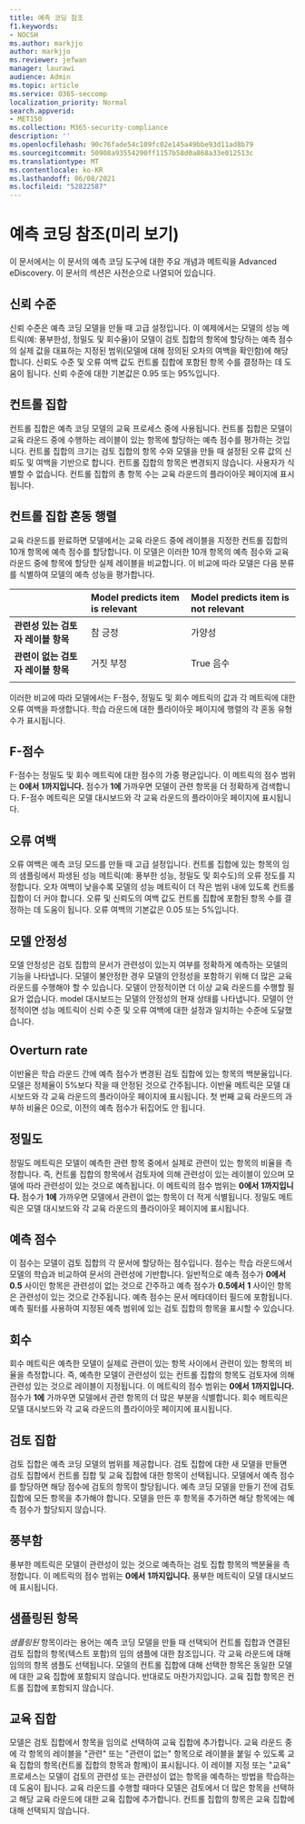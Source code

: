 ```yaml
---
title: 예측 코딩 참조
f1.keywords:
- NOCSH
ms.author: markjjo
author: markjjo
ms.reviewer: jefwan
manager: laurawi
audience: Admin
ms.topic: article
ms.service: O365-seccomp
localization_priority: Normal
search.appverid:
- MET150
ms.collection: M365-security-compliance
description: ''
ms.openlocfilehash: 90c76fade54c109fc02e145a49bbe93d11ad8b79
ms.sourcegitcommit: 50908a93554290ff1157b58d0a868a33e012513c
ms.translationtype: MT
ms.contentlocale: ko-KR
ms.lasthandoff: 06/08/2021
ms.locfileid: "52822587"
---
```

# <a name="predictive-coding-reference-preview"></a>예측 코딩 참조(미리 보기)

이 문서에서는 이 문서의 예측 코딩 도구에 대한 주요 개념과 메트릭을 Advanced eDiscovery. 이 문서의 섹션은 사전순으로 나열되어 있습니다.

## <a name="confidence-level"></a>신뢰 수준

신뢰 수준은 예측 코딩 모델을 만들 때 고급 설정입니다. 이 예제에서는 모델의 성능 메트릭(예: 풍부한성, 정밀도 및 회수율)이 모델이 검토 집합의 항목에 할당하는 예측 점수의 실제 값을 대표하는 지정된 범위(모델에 대해 정의된 오차의 여백을 확인함)에 해당합니다. 신뢰도 수준 및 오류 여백 값도 컨트롤 집합에 포함된 항목 수를 결정하는 데 도움이 됩니다. 신뢰 수준에 대한 기본값은 0.95 또는 95%입니다.

## <a name="control-set"></a>컨트롤 집합

컨트롤 집합은 예측 코딩 모델의 교육 프로세스 중에 사용됩니다. 컨트롤 집합은 모델이 교육 라운드 중에 수행하는 레이블이 있는 항목에 할당하는 예측 점수를 평가하는 것입니다. 컨트롤 집합의 크기는 검토 집합의 항목 수와 모델을 만들 때 설정된 오류 값의 신뢰도 및 여백을 기반으로 합니다. 컨트롤 집합의 항목은 변경되지 않습니다. 사용자가 식별할 수 없습니다. 컨트롤 집합의 총 항목 수는 교육 라운드의 플라이아웃 페이지에 표시됩니다.

## <a name="control-set-confusion-matrix"></a>컨트롤 집합 혼동 행렬

교육 라운드를 완료하면 모델에서는 교육 라운드 중에 레이블을 지정한 컨트롤 집합의 10개 항목에 예측 점수를 할당합니다. 이 모델은 이러한 10개 항목의 예측 점수와 교육 라운드 중에 항목에 할당한 실제 레이블을 비교합니다. 이 비교에 따라 모델은 다음 분류를 식별하여 모델의 예측 성능을 평가합니다.
  
  |          |Model predicts item is relevant |Model predicts item is not relevant |
  |:---------|:---------|:---------|
  |**관련성 있는 검토자 레이블 항목**| 참 긍정| 가양성 |
  |**관련이 없는 검토자 레이블 항목**| 거짓 부정 |True 음수 |
  ||||

  이러한 비교에 따라 모델에서는 F-점수, 정밀도 및 회수 메트릭의 값과 각 메트릭에 대한 오류 여백을 파생합니다. 학습 라운드에 대한 플라이아웃 페이지에 행렬의 각 혼동 유형 수가 표시됩니다.

## <a name="f-score"></a>F-점수

F-점수는 정밀도 및 회수 메트릭에 대한 점수의 가중 평균입니다.  이 메트릭의 점수 범위는 **0에서** **1까지입니다.** 점수가 **1에** 가까우면 모델이 관련 항목을 더 정확하게 검색합니다. F-점수 메트릭은 모델 대시보드와 각 교육 라운드의 플라이아웃 페이지에 표시됩니다.

## <a name="margin-of-error"></a>오류 여백

오류 여백은 예측 코딩 모드를 만들 때 고급 설정입니다. 컨트롤 집합에 있는 항목의 임의 샘플링에서 파생된 성능 메트릭(예: 풍부한 성능, 정밀도 및 회수도)의 오류 정도를 지정합니다. 오차 여백이 낮을수록 모델의 성능 메트릭이 더 작은 범위 내에 있도록 컨트롤 집합이 더 커야 합니다. 오류 및 신뢰도의 여백 값도 컨트롤 집합에 포함된 항목 수를 결정하는 데 도움이 됩니다. 오류 여백의 기본값은 0.05 또는 5%입니다.

## <a name="model-stability"></a>모델 안정성

모델 안정성은 검토 집합의 문서가 관련성이 있는지 여부를 정확하게 예측하는 모델의 기능을 나타냅니다. 모델이 불안정한 경우 모델의 안정성을 포함하기 위해 더 많은 교육 라운드를 수행해야 할 수 있습니다. 모델이 안정적이면 더 이상 교육 라운드를 수행할 필요가 없습니다. model 대시보드는 모델의 안정성의 현재 상태를 나타냅니다. 모델이 안정적이면 성능 메트릭이 신뢰 수준 및 오류 여백에 대한 설정과 일치하는 수준에 도달했습니다.

## <a name="overturn-rate"></a>Overturn rate

이반율은 학습 라운드 간에 예측 점수가 변경된 검토 집합에 있는 항목의 백분율입니다. 모델은 정체율이 5%보다 작을 때 안정된 것으로 간주됩니다. 이반율 메트릭은 모델 대시보드와 각 교육 라운드의 플라이아웃 페이지에 표시됩니다. 첫 번째 교육 라운드의 과부하 비율은 0으로, 이전의 예측 점수가 뒤집어도 안 됩니다.

## <a name="precision"></a>정밀도

정밀도 메트릭은 모델이 예측한 관련 항목 중에서 실제로 관련이 있는 항목의 비율을 측정합니다. 즉, 컨트롤 집합의 항목에서 검토자에 의해 관련성이 있는 레이블이 있으며 모델에 따라 관련성이 있는 것으로 예측됩니다. 이 메트릭의 점수 범위는 **0에서** **1까지입니다.** 점수가 **1에** 가까우면 모델에서 관련이 없는 항목이 더 적게 식별됩니다. 정밀도 메트릭은 모델 대시보드와 각 교육 라운드의 플라이아웃 페이지에 표시됩니다.

## <a name="prediction-score"></a>예측 점수

이 점수는 모델이 검토 집합의 각 문서에 할당하는 점수입니다. 점수는 학습 라운드에서 모델의 학습과 비교하여 문서의 관련성에 기반합니다. 일반적으로 예측 점수가 **0에서** **0.5** 사이인 항목은 관련성이 없는 것으로 간주하고 예측 점수가 **0.5에서** **1** 사이인 항목은 관련성이 있는 것으로 간주됩니다. 예측 점수는 문서 메타데이터 필드에 포함됩니다. 예측 필터를 사용하여 지정된 예측 범위에 있는 검토 집합의 항목을 표시할 수 있습니다.

## <a name="recall"></a>회수

회수 메트릭은 예측한 모델이 실제로 관련이 있는 항목 사이에서 관련이 있는 항목의 비율을 측정합니다. 즉, 예측한 모델이 관련성이 있는 컨트롤 집합의 항목도 검토자에 의해 관련성 있는 것으로 레이블이 지정됩니다. 이 메트릭의 점수 범위는 **0에서** **1까지입니다.** 점수가 **1에** 가까우면 모델에서 관련 항목의 더 많은 부분을 식별합니다. 회수 메트릭은 모델 대시보드와 각 교육 라운드의 플라이아웃 페이지에 표시됩니다.

## <a name="review-set"></a>검토 집합

검토 집합은 예측 코딩 모델의 범위를 제공합니다. 검토 집합에 대한 새 모델을 만들면 검토 집합에서 컨트롤 집합 및 교육 집합에 대한 항목이 선택됩니다. 모델에서 예측 점수를 할당하면 해당 점수에 검토의 항목이 할당됩니다. 예측 코딩 모델을 만들기 전에 검토 집합에 모든 항목을 추가해야 합니다. 모델을 만든 후 항목을 추가하면 해당 항목에는 예측 점수가 할당되지 않습니다.

## <a name="richness"></a>풍부함

풍부한 메트릭은 모델이 관련성이 있는 것으로 예측하는 검토 집합 항목의 백분율을 측정합니다. 이 메트릭의 점수 범위는 **0에서** **1까지입니다.** 풍부한 메트릭이 모델 대시보드에 표시됩니다.

## <a name="sampled-items"></a>샘플링된 항목

*샘플링된* 항목이라는 용어는 예측 코딩 모델을 만들 때 선택되어 컨트롤 집합과 연결된 검토 집합의 항목(텍스트 포함)의 임의 샘플에 대한 참조입니다. 각 교육 라운드에 대해 임의의 항목 샘플도 선택됩니다. 모델의 컨트롤 집합에 대해 선택한 항목은 동일한 모델에 대한 교육 집합에 포함되지 않습니다. 반대로도 마찬가지입니다. 교육 집합 항목은 컨트롤 집합에 포함되지 않습니다.

## <a name="training-set"></a>교육 집합

모델은 검토 집합에서 항목을 임의로 선택하여 교육 집합에 추가합니다. 교육 라운드 중에 각 항목의 레이블을 "관련" 또는 "관련이 없는" 항목으로 레이블을 붙일 수 있도록 교육 집합의 항목(컨트롤 집합의 항목과 함께)이 표시됩니다. 이 레이블 지정 또는 "교육" 프로세스는 모델이 검토의 관련성 또는 관련성이 없는 항목을 예측하는 방법을 학습하는 데 도움이 됩니다. 교육 라운드를 수행할 때마다 모델은 검토에서 더 많은 항목을 선택하고 해당 교육 라운드에 대한 교육 집합에 추가합니다. 컨트롤 집합의 항목은 교육 집합에 대해 선택되지 않습니다.

